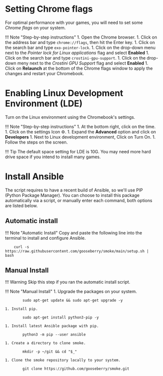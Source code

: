 # Setting Chrome flags
For optimal performance with your games, you will need to set some *Chrome flags* on your system. 

!!! Note "Step-by-step instructions"
    1. Open the Chrome browser.
    1. Click on the address bar and type `chrome://flags`, then hit the Enter key.
    1. Click on the search bar and type `exo-pointer-lock`.
    1. Click on the drop-down menu next to the *Pointer lock for Linux applications* flag and select **Enabled**
    1. Click on the search bar and type `crostini-gpu-support`.
    1. Click on the drop-down meny next to the *Crostini GPU Support* flag and select **Enabled**
    1. Click on **Relaunch** at the bottom of the Chrome flags window to apply the changes and restart your Chromebook.


# Enabling Linux Development Environment (LDE)
Turn on the Linux environment using the Chromebook's settings.

!!! Note "Step-by-step instructions"
    1. At the bottom right, click on the time.
    1. Click on the settings Icon ⚙️.
    1. Expand the **Advanced** option and click on **Developers**
    1. Next to Linux development environment, Click on Turn On.
    1. Follow the steps on the screen.

!!! Tip
    The default space setting for LDE is 10G.  You may need more hard drive space if you intend to install many games.

# Install Ansible
The script requires to have a recent build of Ansible, so we'll use PIP (Python Package Manager).  You can choose to install this package automatically via a script, or manually enter each command, both options are listed below.

## Automatic install

!!! Note "Automatic Install"
    Copy and paste the following line into the terminal to install and configure Ansible.

        curl -s https://raw.githubusercontent.com/gooseberry/smoke/main/setup.sh | bash


## Manual Install

!!! Warning
    Skip this step if you ran the automatic install script.

!!! Note "Manual Install"
    1. Upgrade the packages on your system.

            sudo apt-get update && sudo apt-get upgrade -y

    1. Install pip.

            sudo apt-get install python3-pip -y

    1. Install latest Ansible package with pip.

            python3 -m pip --user ansible

    1. Create a directory to clone smoke.

            mkdir -p ~/git && cd "$_"

    1. Clone the smoke repository locally to your system.
    
            git clone https://github.com/gooseberry/smoke.git

